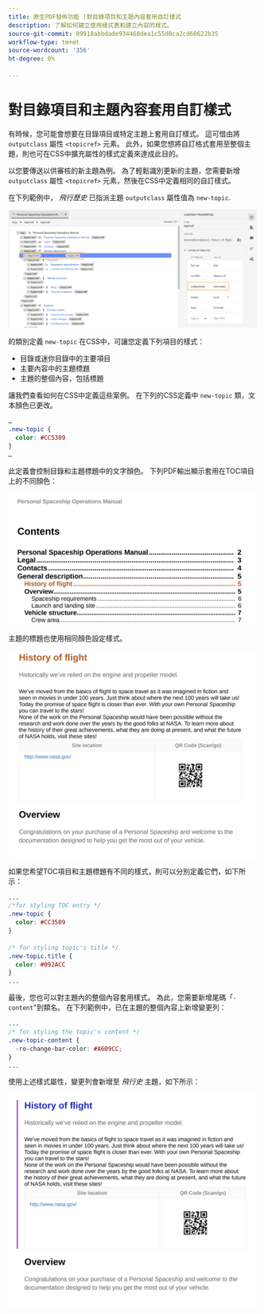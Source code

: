 ```yaml
---
title: 原生PDF發佈功能 |對目錄項目和主題內容套用自訂樣式
description: 了解如何建立使用樣式表和建立內容的樣式。
source-git-commit: 09918abbdade934468dea1c55d0ca2cd60622b35
workflow-type: tm+mt
source-wordcount: '356'
ht-degree: 0%

---
```



# 對目錄項目和主題內容套用自訂樣式

有時候，您可能會想要在目錄項目或特定主題上套用自訂樣式。 這可借由將 `outputclass` 屬性 `<topicref>` 元素。 此外，如果您想將自訂格式套用至整個主題，則也可在CSS中擴充屬性的樣式定義來達成此目的。

以您要傳送以供審核的新主題為例。 為了輕鬆識別更新的主題，您需要新增 `outputclass` 屬性 `<topicref>` 元素，然後在CSS中定義相同的自訂樣式。

在下列範例中， *飛行歷史* 已指派主題 `outputclass` 屬性值為 `new-topic`.

<img src="./assets/new-topic-attribute-in-map.png" width="500">

的類別定義 `new-topic` 在CSS中，可讓您定義下列項目的樣式：
* 目錄或迷你目錄中的主要項目
* 主要內容中的主題標題
* 主題的整個內容，包括標題

讓我們查看如何在CSS中定義這些案例。 在下列的CSS定義中 `new-topic` 類，文本顏色已更改。

```css
…
.new-topic {
  color: #CC5309
}
…
```

此定義會控制目錄和主題標題中的文字顏色。 下列PDF輸出顯示套用在TOC項目上的不同顏色：

<img src="./assets/pdf-output-toc-entry.jpg" width="500">

主題的標題也使用相同顏色設定樣式。

<img src="./assets/pdf-output-topic-title.jpg" width="500">

如果您希望TOC項目和主題標題有不同的樣式，則可以分別定義它們，如下所示：

```css
...
/*for styling TOC entry */
.new-topic {
  color: #CC3509
}

/* for styling topic's title */
.new-topic.title {
  color: #092ACC
}
...
```

最後，您也可以對主題內的整個內容套用樣式。 為此，您需要新增尾碼「`-content`&quot;到類名。 在下列範例中，已在主題的整個內容上新增變更列：

```css
...
/* for styling the topic's content */
.new-topic-content {
  -ro-change-bar-color: #A609CC;
}
...
```

使用上述樣式屬性，變更列會新增至 *飛行史* 主題，如下所示：

<img src="./assets/pdf-output-topic-content.jpg" width="500">


